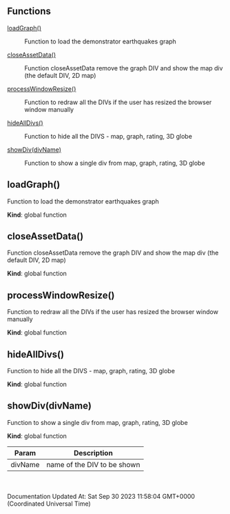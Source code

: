 ## Functions

<dl>
<dt><a href="#loadGraph">loadGraph()</a></dt>
<dd><p>Function to load the demonstrator earthquakes graph</p>
</dd>
<dt><a href="#closeAssetData">closeAssetData()</a></dt>
<dd><p>Function closeAssetData
remove the graph DIV and show the map div (the default DIV, 2D map)</p>
</dd>
<dt><a href="#processWindowResize">processWindowResize()</a></dt>
<dd><p>Function to redraw all the DIVs if the user has resized the browser window manually</p>
</dd>
<dt><a href="#hideAllDivs">hideAllDivs()</a></dt>
<dd><p>Function to hide all the DIVS -  map, graph, rating, 3D globe</p>
</dd>
<dt><a href="#showDiv">showDiv(divName)</a></dt>
<dd><p>Function to show a single div from  map, graph, rating, 3D globe</p>
</dd>
</dl>

<a name="loadGraph"></a>

## loadGraph()
Function to load the demonstrator earthquakes graph

**Kind**: global function  
<a name="closeAssetData"></a>

## closeAssetData()
Function closeAssetDataremove the graph DIV and show the map div (the default DIV, 2D map)

**Kind**: global function  
<a name="processWindowResize"></a>

## processWindowResize()
Function to redraw all the DIVs if the user has resized the browser window manually

**Kind**: global function  
<a name="hideAllDivs"></a>

## hideAllDivs()
Function to hide all the DIVS -  map, graph, rating, 3D globe

**Kind**: global function  
<a name="showDiv"></a>

## showDiv(divName)
Function to show a single div from  map, graph, rating, 3D globe

**Kind**: global function  

| Param | Description |
| --- | --- |
| divName | name of the DIV to be shown |

 <br /> <br />Documentation Updated At: Sat Sep 30 2023 11:58:04 GMT+0000 (Coordinated Universal Time)